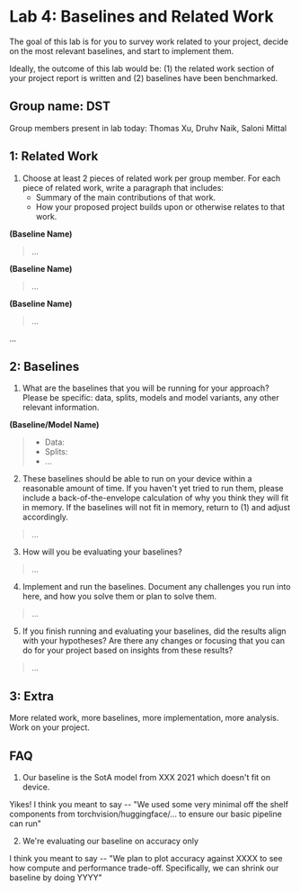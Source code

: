 Lab 4: Baselines and Related Work
===
The goal of this lab is for you to survey work related to your project, decide on the most relevant baselines, and start to implement them.

Ideally, the outcome of this lab would be: (1) the related work section of your project report is written and (2) baselines have been benchmarked.

Group name: DST
---
Group members present in lab today: Thomas Xu, Druhv Naik, Saloni Mittal

1: Related Work
----
1. Choose at least 2 pieces of related work per group member. For each piece of related work, write a paragraph that includes:
    - Summary of the main contributions of that work.
    - How your proposed project builds upon or otherwise relates to that work.

**(Baseline Name)**
> ...  

**(Baseline Name)**
> ...  

**(Baseline Name)**
> ...  

...

2: Baselines
----
1. What are the baselines that you will be running for your approach? Please be specific: data, splits, models and model variants, any other relevant information.  

**(Baseline/Model Name)**
> - Data: 
> - Splits:
> - ...

2. These baselines should be able to run on your device within a reasonable amount of time. If you haven't yet tried to run them, please include a back-of-the-envelope calculation of why you think they will fit in memory. If the baselines will not fit in memory, return to (1) and adjust accordingly.  
> ...
3. How will you be evaluating your baselines?
> ...
4. Implement and run the baselines. Document any challenges you run into here, and how you solve them or plan to solve them.
> ...
5. If you finish running and evaluating your baselines, did the results align with your hypotheses? Are there any changes or focusing that you can do for your project based on insights from these results?
> ...

3: Extra
----
More related work, more baselines, more implementation, more analysis. Work on your project.


FAQ
----
1. Our baseline is the SotA model from XXX 2021 which doesn't fit on device.  

Yikes! I think you meant to say -- "We used some very minimal off the shelf components from torchvision/huggingface/... to ensure our basic pipeline can run"

2. We're evaluating our baseline on accuracy only

I think you meant to say -- "We plan to plot accuracy against XXXX to see how compute and performance trade-off. Specifically, we can shrink our baseline by doing YYYY"
